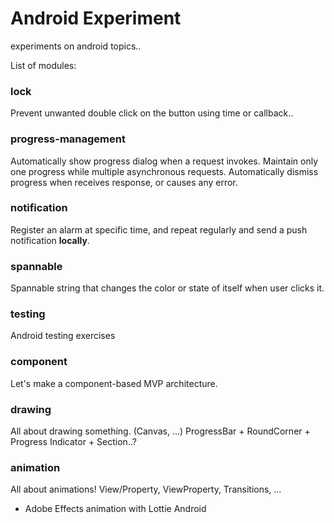 # Android Experiment

experiments on android topics..

List of modules:

### lock

Prevent unwanted double click on the button using time or callback..

### progress-management

Automatically show progress dialog when a request invokes.
Maintain only one progress while multiple asynchronous requests.
Automatically dismiss progress when receives response, or causes any error.

### notification

Register an alarm at specific time, and repeat regularly and send a push notification **locally**.

### spannable

Spannable string that changes the color or state of itself when user clicks it.

### testing

Android testing exercises

### component

Let's make a component-based MVP architecture.

### drawing

All about drawing something. (Canvas, ...)
ProgressBar + RoundCorner + Progress Indicator + Section..?

### animation

All about animations! View/Property, ViewProperty, Transitions, ...
+ Adobe Effects animation with Lottie Android